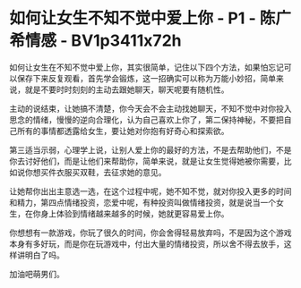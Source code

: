 # 如何让女生不知不觉中爱上你 - P1 - 陈广希情感 - BV1p3411x72h

如何让女生在不知不觉中爱上你，其实很简单，记住以下四个方法，如果怕忘记可以保存下来反复观看，首先学会锻炼，这一招确实可以称为万能小妙招，简单来说，就是不要时时刻刻的主动去跟她聊天，聊天呢要有随机性。

主动的说结束，让她搞不清楚，你今天会不会主动找她聊天，不知不觉中对你投入思念的情绪，慢慢的逆向合理化，认为自己喜欢上你了，第二保持神秘，不要把自己所有的事情都透露给女生，要让她对你抱有好奇心和探索欲。

第三适当示弱，心理学上说，让别人爱上你的最好的方法，不是去帮助他们，不是你去讨好他们，而是让他们来帮助你，简单来说，就是让女生觉得她被你需要，比如说你想买件衣服买双鞋，去征求她的意见。

让她帮你出出主意选一选，在这个过程中呢，她不知不觉，就对你投入更多的时间和精力，第四点情绪投资，恋爱中呢，有种投资叫做情绪投资，就是说当一个女生，在你身上体验到情绪越来越多的时候，她就更容易爱上你。

你想想有一款游戏，你玩了很久的时间，你会舍得轻易放弃吗，不是因为这个游戏本身有多好玩，而是你在玩游戏中，付出大量的情绪投资，所以舍不得去放手，这样讲明白了吗。

加油吧萌男们。